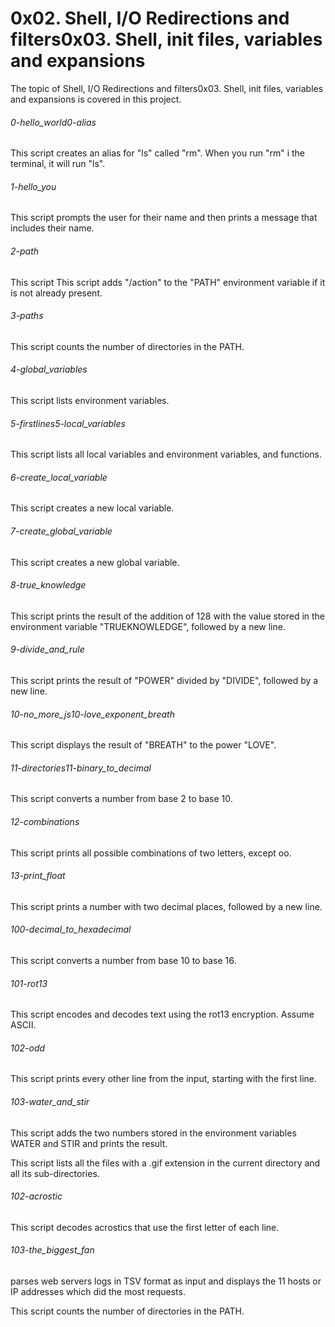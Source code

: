 
# 0x02. Shell, I/O Redirections and filters0x03. Shell, init files, variables and expansions
The topic of Shell, I/O Redirections and filters0x03. Shell, init files, variables and expansions is covered in this project.
###### 0-hello_world0-alias
This script creates an alias for "ls" called "rm". When you run "rm" i the terminal, it will run "ls".
###### 1-hello_you
This script prompts the user for their name and then prints a message that includes their name.
###### 2-path
This script This script adds "/action" to the "PATH" environment variable if it is not already present.
###### 3-paths
This script counts the number of directories in the PATH.
###### 4-global_variables
This script lists environment variables.
###### 5-firstlines5-local_variables
This script lists all local variables and environment variables, and functions.
###### 6-create_local_variable
This script creates a new local variable.
###### 7-create_global_variable
This script creates a new global variable.
###### 8-true_knowledge
This script prints the result of the addition of 128 with the value stored in the environment variable "TRUEKNOWLEDGE", followed by a new line.
###### 9-divide_and_rule
This script prints the result of "POWER" divided by "DIVIDE", followed by a new line.
###### 10-no_more_js10-love_exponent_breath
This script displays the result of "BREATH" to the power "LOVE".
###### 11-directories11-binary_to_decimal
This script converts a number from base 2 to base 10.
###### 12-combinations
This script prints all possible combinations of two letters, except oo.
###### 13-print_float
This script prints a number with two decimal places, followed by a new line.
###### 100-decimal_to_hexadecimal
This script converts a number from base 10 to base 16.
###### 101-rot13
This script encodes and decodes text using the rot13 encryption. Assume ASCII.
###### 102-odd
This script prints every other line from the input, starting with the first line.
###### 103-water_and_stir
This script adds the two numbers stored in the environment variables WATER and STIR and prints the result.

This script lists all the files with a .gif extension in the current directory and all its sub-directories.
###### 102-acrostic
This script decodes acrostics that use the first letter of each line.
###### 103-the_biggest_fan
parses web servers logs in TSV format as input and displays the 11 hosts or IP addresses which did the most requests.

This script counts the number of directories in the PATH.
